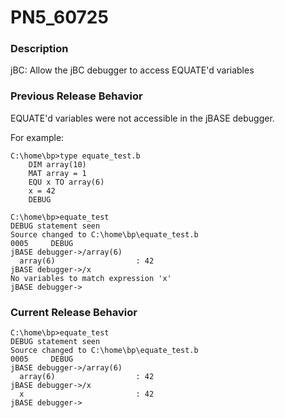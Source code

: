 # PN5_60725

<PageHeader />

### Description

jBC: Allow the jBC debugger to access EQUATE'd variables



### Previous Release Behavior

EQUATE'd variables were not accessible in the jBASE debugger.

For example:

```
C:\home\bp>type equate_test.b
    DIM array(10)
    MAT array = 1
    EQU x TO array(6)
    x = 42
    DEBUG

C:\home\bp>equate_test
DEBUG statement seen
Source changed to C:\home\bp\equate_test.b
0005     DEBUG
jBASE debugger->/array(6)
  array(6)                  : 42
jBASE debugger->/x
No variables to match expression 'x'
jBASE debugger->
```



### Current Release Behavior

```
C:\home\bp>equate_test
DEBUG statement seen
Source changed to C:\home\bp\equate_test.b
0005     DEBUG
jBASE debugger->/array(6)
  array(6)                  : 42
jBASE debugger->/x
  x                         : 42
jBASE debugger->
```

  
<PageFooter />
